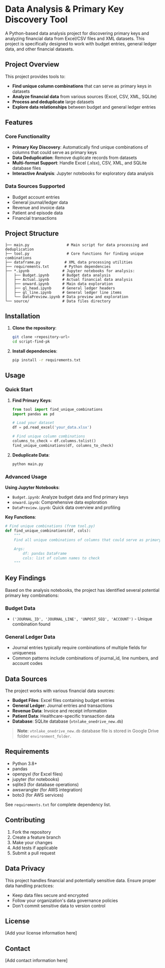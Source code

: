 # Data Analysis & Primary Key Discovery Tool

A Python-based data analysis project for discovering primary keys and analyzing financial data from Excel/CSV files and XML datasets. This project is specifically designed to work with budget entries, general ledger data, and other financial datasets.

## Project Overview

This project provides tools to:
- **Find unique column combinations** that can serve as primary keys in datasets
- **Analyze financial data** from various sources (Excel, CSV, XML, SQLite)
- **Process and deduplicate** large datasets
- **Explore data relationships** between budget and general ledger entries

## Features

### Core Functionality
- **Primary Key Discovery**: Automatically find unique combinations of columns that could serve as primary keys
- **Data Deduplication**: Remove duplicate records from datasets
- **Multi-format Support**: Handle Excel (.xlsx), CSV, XML, and SQLite database files
- **Interactive Analysis**: Jupyter notebooks for exploratory data analysis

### Data Sources Supported
- Budget account entries
- General journal/ledger data
- Revenue and invoice data
- Patient and episode data
- Financial transactions

## Project Structure

```
├── main.py                 # Main script for data processing and deduplication
├── tool.py                 # Core functions for finding unique combinations
├── dataframe.py           # XML data processing utilities
├── requirements.txt       # Python dependencies
├── *.ipynb               # Jupyter notebooks for analysis:
│   ├── Budget.ipynb      # Budget data analysis
│   ├── Actual.ipynb      # Actual financial data analysis
│   ├── onward.ipynb      # Main data exploration
│   ├── gl_head.ipynb     # General ledger headers
│   ├── gl_line.ipynb     # General ledger line items
│   └── DataPreview.ipynb # Data preview and exploration
└── source/               # Data files directory
```

## Installation

1. **Clone the repository**:
   ```bash
   git clone <repository-url>
   cd script-find-pk
   ```

2. **Install dependencies**:
   ```bash
   pip install -r requirements.txt
   ```

## Usage

### Quick Start

1. **Find Primary Keys**:
   ```python
   from tool import find_unique_combinations
   import pandas as pd
   
   # Load your dataset
   df = pd.read_excel('your_data.xlsx')
   
   # Find unique column combinations
   columns_to_check = df.columns.tolist()
   find_unique_combinations(df, columns_to_check)
   ```

2. **Deduplicate Data**:
   ```python
   python main.py
   ```

### Advanced Usage

**Using Jupyter Notebooks**:
- `Budget.ipynb`: Analyze budget data and find primary keys
- `onward.ipynb`: Comprehensive data exploration
- `DataPreview.ipynb`: Quick data overview and profiling

**Key Functions**:

```python
# Find unique combinations (from tool.py)
def find_unique_combinations(df, cols):
    """
    Find all unique combinations of columns that could serve as primary keys
    
    Args:
        df: pandas DataFrame
        cols: list of column names to check
    """
```

## Key Findings

Based on the analysis notebooks, the project has identified several potential primary key combinations:

### Budget Data
- `('JOURNAL_ID', 'JOURNAL_LINE', 'UNPOST_SEQ', 'ACCOUNT')` - Unique combination found

### General Ledger Data
- Journal entries typically require combinations of multiple fields for uniqueness
- Common patterns include combinations of journal_id, line numbers, and account codes

## Data Sources

The project works with various financial data sources:
- **Budget Files**: Excel files containing budget entries
- **General Ledger**: Journal entries and transactions
- **Revenue Data**: Invoice and receipt information
- **Patient Data**: Healthcare-specific transaction data
- **Database**: SQLite database (`vtnlake_onedrive_new.db`)

> **Note**: `vtnlake_onedrive_new.db` database file is stored in Google Drive folder `environment_folder`.

## Requirements

- Python 3.8+
- pandas
- openpyxl (for Excel files)
- jupyter (for notebooks)
- sqlite3 (for database operations)
- awswrangler (for AWS integration)
- boto3 (for AWS services)

See `requirements.txt` for complete dependency list.

## Contributing

1. Fork the repository
2. Create a feature branch
3. Make your changes
4. Add tests if applicable
5. Submit a pull request

## Data Privacy

This project handles financial and potentially sensitive data. Ensure proper data handling practices:
- Keep data files secure and encrypted
- Follow your organization's data governance policies
- Don't commit sensitive data to version control

## License

[Add your license information here]

## Contact

[Add contact information here]